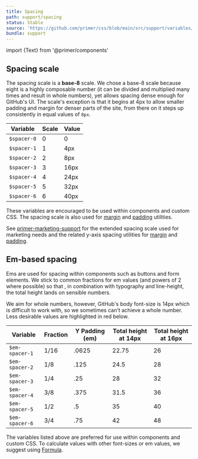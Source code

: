 ```yaml
---
title: Spacing
path: support/spacing
status: Stable
source: 'https://github.com/primer/css/blob/main/src/support/variables/layout.scss'
bundle: support
---
```


import {Text} from '@primer/components'

## Spacing scale

The spacing scale is a **base-8** scale. We chose a base-8 scale because eight is a highly composable number (it can be divided and multiplied many times and result in whole numbers), yet allows spacing dense enough for GitHub's UI. The scale's exception is that it begins at 4px to allow smaller padding and margin for denser parts of the site, from there on it steps up consistently in equal values of `8px`.

| Variable    | Scale | Value |
| ----------- | ----- | ----- |
| `$spacer-0` | 0     | 0     |
| `$spacer-1` | 1     | 4px   |
| `$spacer-2` | 2     | 8px   |
| `$spacer-3` | 3     | 16px  |
| `$spacer-4` | 4     | 24px  |
| `$spacer-5` | 5     | 32px  |
| `$spacer-6` | 6     | 40px  |

These variables are encouraged to be used within components and custom CSS. The spacing scale is also used for [margin](/utilities/margin) and [padding](/utilities/padding) utilities.

See [primer-marketing-support](/support/marketing-variables) for the extended spacing scale used for marketing needs and the related y-axis spacing utilities for [margin](/utilities/marketing-margin) and [padding](/utilities/marketing-padding).

## Em-based spacing

Ems are used for spacing within components such as buttons and form elements. We stick to common fractions for em values (and powers of 2 where possible) so that , in combination with typography and line-height, the total height lands on sensible numbers.

We aim for whole numbers, however, GitHub's body font-size is 14px which is difficult to work with, so we sometimes can't achieve a whole number. Less desirable values are highlighted in <Text color="red.5">red</Text> below.

| Variable       | Fraction | Y Padding (em) | Total height at 14px             | Total height at 16px |
| -------------- | -------- | -------------- | -------------------------------- | -------------------- |
| `$em-spacer-1` | 1/16     | .0625          | <Text color="red.5">22.75</Text> | 26                   |
| `$em-spacer-2` | 1/8      | .125           | <Text color="red.5">24.5</Text>  | 28                   |
| `$em-spacer-3` | 1/4      | .25            | 28                               | 32                   |
| `$em-spacer-4` | 3/8      | .375           | <Text color="red.5">31.5</Text>  | 36                   |
| `$em-spacer-5` | 1/2      | .5             | 35                               | 40                   |
| `$em-spacer-6` | 3/4      | .75            | 42                               | 48                   |

The variables listed above are preferred for use within components and custom CSS. To calculate values with other font-sizes or em values, we suggest using [Formula](https://jxnblk.github.io/formula/).
